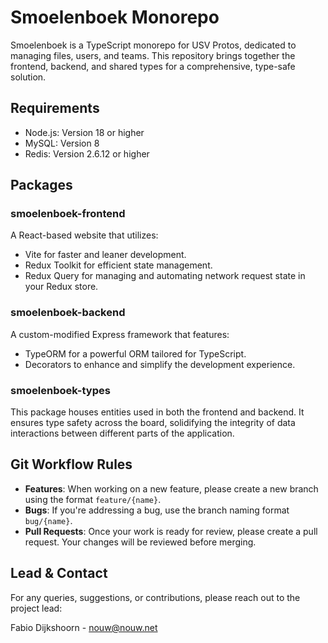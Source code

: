 # Smoelenboek Monorepo

Smoelenboek is a TypeScript monorepo for USV Protos, dedicated to managing files, users, and teams. This repository brings together the frontend, backend, and shared types for a comprehensive, type-safe solution.

## Requirements

- Node.js: Version 18 or higher
- MySQL: Version 8
- Redis: Version 2.6.12 or higher

## Packages

### smoelenboek-frontend
A React-based website that utilizes:

- Vite for faster and leaner development.
- Redux Toolkit for efficient state management.
- Redux Query for managing and automating network request state in your Redux store.

### smoelenboek-backend
A custom-modified Express framework that features:

- TypeORM for a powerful ORM tailored for TypeScript.
- Decorators to enhance and simplify the development experience.

### smoelenboek-types
This package houses entities used in both the frontend and backend. It ensures type safety across the board, solidifying the integrity of data interactions between different parts of the application.

## Git Workflow Rules

- **Features**: When working on a new feature, please create a new branch using the format `feature/{name}`.
- **Bugs**: If you're addressing a bug, use the branch naming format `bug/{name}`.
- **Pull Requests**: Once your work is ready for review, please create a pull request. Your changes will be reviewed before merging.

## Lead & Contact

For any queries, suggestions, or contributions, please reach out to the project lead:

Fabio Dijkshoorn - <nouw@nouw.net>

